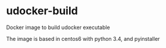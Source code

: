 # udocker-build
Docker image to build udocker executable

The image is based in centos6 with python 3.4, and pyinstaller
